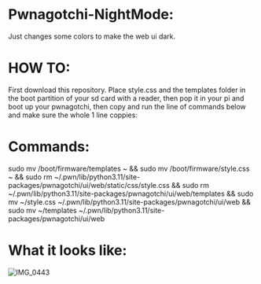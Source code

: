 # Pwnagotchi-NightMode:

Just changes some colors to make the web ui dark.

# HOW TO:

First download this repository. 
Place style.css and the templates folder in the boot partition of your 
sd card with a reader, then pop it in your pi and boot up your pwnagotchi, 
then copy and run the line of commands below and make sure the whole 1 line coppies:

# Commands: 

sudo mv /boot/firmware/templates ~ && sudo mv /boot/firmware/style.css ~ && sudo rm ~/.pwn/lib/python3.11/site-packages/pwnagotchi/ui/web/static/css/style.css && sudo rm ~/.pwn/lib/python3.11/site-packages/pwnagotchi/ui/web/templates && sudo mv ~/style.css ~/.pwn/lib/python3.11/site-packages/pwnagotchi/ui/web && sudo mv ~/templates ~/.pwn/lib/python3.11/site-packages/pwnagotchi/ui/web

# What it looks like:

![IMG_0443](https://github.com/user-attachments/assets/f527a735-d376-4ac5-9011-068b7f93b9d1)
